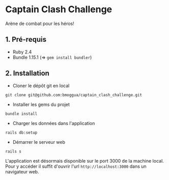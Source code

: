 # Captain Clash Challenge

Arène de combat pour les héros!

## 1. Pré-requis

- Ruby 2.4
- Bundle 1.15.1 (=> `gem install bundler`)

## 2. Installation

- Cloner le dépôt git en local
```
git clone git@github.com:bmoggua/captain_clash_challenge.git
```
- Installer les gems du projet  
```
bundle install
```
- Charger les données dans l'application
```
rails db:setup
```
- Démarrer le serveur web
```
rails s
```

L'application est désormais disponible sur le port 3000 de la machine local. Pour y accéder il suffit d'ouvrir l'url `http://localhost:3000` dans un navigateur web.
